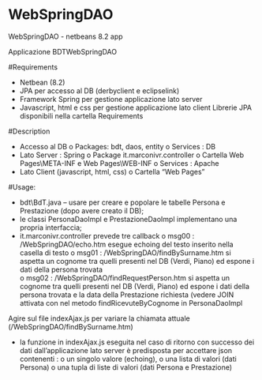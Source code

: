 # WebSpringDAO
WebSpringDAO - netbeans 8.2 app 

Applicazione BDTWebSpringDAO

#Requirements 
-	Netbean (8.2)
-	JPA per accesso al DB (derbyclient e eclipselink)
-	Framework Spring per gestione applicazione lato server
-	Javascript, html e css per gestione applicazione lato client
Librerie JPA disponibili nella cartella Requirements

#Description
-	Accesso al DB 
  o	Packages: bdt, daos, entity
  o	Services : DB
-	Lato Server : Spring 
  o	Package it.marconivr.controller 
  o	Cartella Web Pages\META-INF e Web Pages\WEB-INF
  o	Services : Apache 
-	 Lato Client (javascript, html, css)
  o	Cartella “Web Pages”

#Usage:
-	bdt\BdT.java – usare per creare e popolare le tabelle Persona e Prestazione (dopo avere creato il DB);
-	le classi PersonaDaoImpl  e PrestazioneDaoImpl  implementano una propria interfaccia; 
-	it.marconivr.controller prevede tre callback 
  o	msg00  : /WebSpringDAO/echo.htm 
    esegue echoing del testo inserito nella casella di testo
  o	msg01 : /WebSpringDAO/findBySurname.htm
    si aspetta un cognome tra quelli presenti nel DB (Verdi, Piano) ed espone i dati della persona trovata  
  o	msg02 : /WebSpringDAO/findRequestPerson.htm
    si aspetta un cognome tra quelli presenti nel DB (Verdi, Piano) ed 
    espone i dati della persona trovata e la data della Prestazione richiesta 
    (vedere JOIN attivata con nel metodo findRicevuteByCognome in PersonaDaoImpl
	
  Agire sul file indexAjax.js per variare la chiamata attuale (/WebSpringDAO/findBySurname.htm)
  -	la funzione in indexAjax.js eseguita nel caso di ritorno con successo dei dati dall’applicazione lato server è predisposta per           accettare json contenenti :
    o	un singolo valore (echoing), 
    o	una lista di valori (dati Persona)
    o	una tupla di liste di valori (dati Persona e Prestazione)
